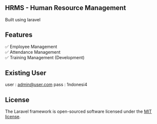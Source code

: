 ## HRMS - Human Resource Management
Built using laravel

## Features
✅ Employee Management<br>
✅ Attendance Management<br>
✅ Training Management (Development)

## Existing User
user : admin@user.com
pass : 1ndonesi4

## License
The Laravel framework is open-sourced software licensed under the [MIT license](https://opensource.org/licenses/MIT).
